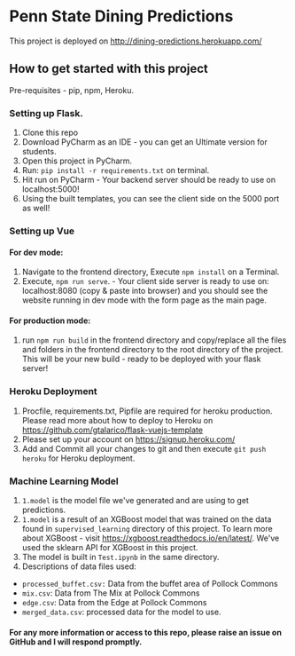 # Penn State Dining Predictions
This project is deployed on http://dining-predictions.herokuapp.com/
## How to get started with this project
Pre-requisites - pip, npm, Heroku. 

### Setting up Flask. 
1. Clone this repo
2. Download PyCharm as an IDE - you can get an Ultimate version for students. 
3. Open this project in PyCharm. 
4. Run: `pip install -r requirements.txt` on terminal.
5. Hit run on PyCharm - Your backend server should be ready to use on localhost:5000! 
6. Using the built templates, you can see the client side on the 5000 port as well!

### Setting up Vue
#### For dev mode:
1. Navigate to the frontend directory, Execute `npm install` on a Terminal. 
2. Execute, `npm run serve`. - Your client side server is ready to use on: localhost:8080 (copy & paste into browser) and you should see the website running in dev mode with the form page as the main page.

#### For production mode:
1. run `npm run build` in the frontend directory and copy/replace all the files and folders in the frontend directory to the root directory of the project. This will be your new build - ready to be deployed with your flask server!

### Heroku Deployment
1. Procfile, requirements.txt, Pipfile are required for heroku production. Please read more about how to deploy to Heroku on https://github.com/gtalarico/flask-vuejs-template 
2. Please set up your account on https://signup.heroku.com/ 
3. Add and Commit all your changes to git and then execute `git push heroku` for Heroku deployment. 


### Machine Learning Model
1. `1.model` is the model  file we've generated and are using to get predictions. 
2. `1.model` is a result of an XGBoost model that was trained on the data found in `supervised_learning` directory of this project. 
To learn more about XGBoost - visit https://xgboost.readthedocs.io/en/latest/. We've used the sklearn API for XGBoost in this project. 
3. The model is built in `Test.ipynb` in the same directory.
4. Descriptions of data files used: 
- `processed_buffet.csv:` Data from the buffet area of Pollock Commons
- `mix.csv`: Data from The Mix at Pollock Commons
- `edge.csv`: Data from the Edge at Pollock Commons
- `merged_data.csv`: processed data for the model to use. 

#### For any more information or access to this repo, please raise an issue on GitHub and I will respond promptly. 

